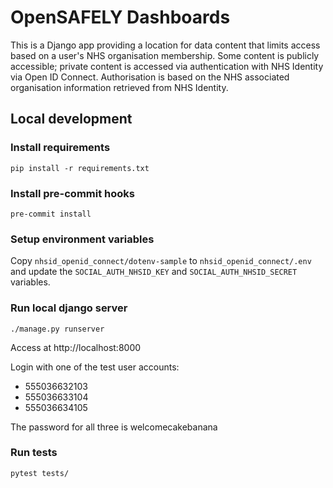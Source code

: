 # OpenSAFELY Dashboards

This is a Django app providing a location for data content that limits
access based on a user's NHS organisation membership.  Some content is
publicly accessible; private content is accessed via authentication with
NHS Identity via Open ID Connect.  Authorisation is based on the NHS
associated organisation information retrieved from NHS Identity.

## Local development

### Install requirements
```
pip install -r requirements.txt
```

### Install pre-commit hooks
```
pre-commit install
```

### Setup environment variables
Copy `nhsid_openid_connect/dotenv-sample` to `nhsid_openid_connect/.env`
and update the `SOCIAL_AUTH_NHSID_KEY` and `SOCIAL_AUTH_NHSID_SECRET`
variables.

### Run local django server
```
./manage.py runserver
```
Access at http://localhost:8000

Login with one of the test user accounts:
- 555036632103
- 555036633104
- 555036634105

The password for all three is welcomecakebanana

### Run tests
```
pytest tests/
```
